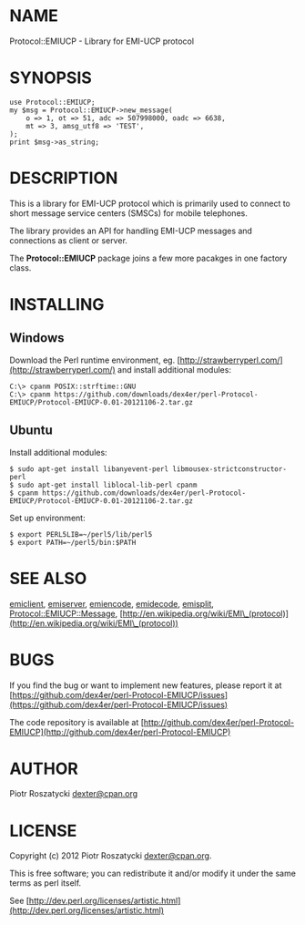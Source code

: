 # NAME

Protocol::EMIUCP - Library for EMI-UCP protocol

# SYNOPSIS

    use Protocol::EMIUCP;
    my $msg = Protocol::EMIUCP->new_message(
        o => 1, ot => 51, adc => 507998000, oadc => 6638,
        mt => 3, amsg_utf8 => 'TEST',
    );
    print $msg->as_string;

# DESCRIPTION

This is a library for EMI-UCP protocol which is primarily used to connect to
short message service centers (SMSCs) for mobile telephones.

The library provides an API for handling EMI-UCP messages and connections as
client or server.

The __Protocol::EMIUCP__ package joins a few more pacakges in one factory
class.

# INSTALLING

## Windows

Download the Perl runtime environment, eg. [http://strawberryperl.com/](http://strawberryperl.com/) and install additional modules:

    C:\> cpanm POSIX::strftime::GNU
    C:\> cpanm https://github.com/downloads/dex4er/perl-Protocol-EMIUCP/Protocol-EMIUCP-0.01-20121106-2.tar.gz

## Ubuntu

Install additional modules:

    $ sudo apt-get install libanyevent-perl libmousex-strictconstructor-perl
    $ sudo apt-get install liblocal-lib-perl cpanm
    $ cpanm https://github.com/downloads/dex4er/perl-Protocol-EMIUCP/Protocol-EMIUCP-0.01-20121106-2.tar.gz

Set up environment:

    $ export PERL5LIB=~/perl5/lib/perl5
    $ export PATH=~/perl5/bin:$PATH

# SEE ALSO

[emiclient](http://search.cpan.org/perldoc?emiclient), [emiserver](http://search.cpan.org/perldoc?emiserver), [emiencode](http://search.cpan.org/perldoc?emiencode), [emidecode](http://search.cpan.org/perldoc?emidecode), [emisplit](http://search.cpan.org/perldoc?emisplit),
[Protocol::EMIUCP::Message](http://search.cpan.org/perldoc?Protocol::EMIUCP::Message), [http://en.wikipedia.org/wiki/EMI\_(protocol)](http://en.wikipedia.org/wiki/EMI\_(protocol))

# BUGS

If you find the bug or want to implement new features, please report it at
[https://github.com/dex4er/perl-Protocol-EMIUCP/issues](https://github.com/dex4er/perl-Protocol-EMIUCP/issues)

The code repository is available at
[http://github.com/dex4er/perl-Protocol-EMIUCP](http://github.com/dex4er/perl-Protocol-EMIUCP)

# AUTHOR

Piotr Roszatycki <dexter@cpan.org>

# LICENSE

Copyright (c) 2012 Piotr Roszatycki <dexter@cpan.org>.

This is free software; you can redistribute it and/or modify it under
the same terms as perl itself.

See [http://dev.perl.org/licenses/artistic.html](http://dev.perl.org/licenses/artistic.html)
